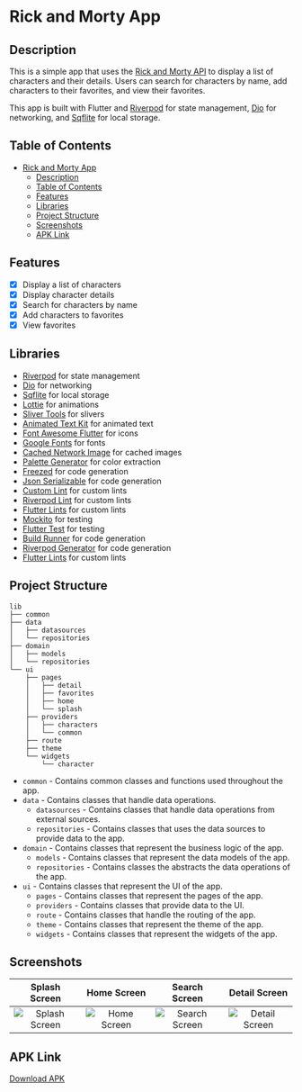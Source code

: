# Rick and Morty App

## Description
This is a simple app that uses the [Rick and Morty API](https://rickandmortyapi.com/) to display a list of characters and their details. Users can search for characters by name, add characters to their favorites, and view their favorites.

This app is built with Flutter and [Riverpod](https://riverpod.dev/) for state management, [Dio](https://pub.dev/packages/dio) for networking, and [Sqflite](https://pub.dev/packages/sqflite) for local storage.

## Table of Contents
- [Rick and Morty App](#rick-and-morty-app)
  - [Description](#description)
  - [Table of Contents](#table-of-contents)
  - [Features](#features)
  - [Libraries](#libraries)
  - [Project Structure](#project-structure)
  - [Screenshots](#screenshots)
  - [APK Link](#apk-link)

## Features
- [x] Display a list of characters
- [x] Display character details
- [x] Search for characters by name
- [x] Add characters to favorites
- [x] View favorites

## Libraries
- [Riverpod](https://riverpod.dev/) for state management
- [Dio](https://pub.dev/packages/dio) for networking
- [Sqflite](https://pub.dev/packages/sqflite) for local storage
- [Lottie](https://pub.dev/packages/lottie) for animations
- [Sliver Tools](https://pub.dev/packages/sliver_tools) for slivers
- [Animated Text Kit](https://pub.dev/packages/animated_text_kit) for animated text
- [Font Awesome Flutter](https://pub.dev/packages/font_awesome_flutter) for icons
- [Google Fonts](https://pub.dev/packages/google_fonts) for fonts
- [Cached Network Image](https://pub.dev/packages/cached_network_image) for cached images
- [Palette Generator](https://pub.dev/packages/palette_generator) for color extraction
- [Freezed](https://pub.dev/packages/freezed) for code generation
- [Json Serializable](https://pub.dev/packages/json_serializable) for code generation
- [Custom Lint](https://pub.dev/packages/custom_lint) for custom lints
- [Riverpod Lint](https://pub.dev/packages/riverpod_lint) for custom lints
- [Flutter Lints](https://pub.dev/packages/flutter_lints) for custom lints
- [Mockito](https://pub.dev/packages/mockito) for testing
- [Flutter Test](https://pub.dev/packages/flutter_test) for testing
- [Build Runner](https://pub.dev/packages/build_runner) for code generation
- [Riverpod Generator](https://pub.dev/packages/riverpod_generator) for code generation
- [Flutter Lints](https://pub.dev/packages/flutter_lints) for custom lints

## Project Structure
```
lib
├── common
├── data
│   ├── datasources
│   └── repositories
├── domain
│   ├── models
│   └── repositories
└── ui
    ├── pages
    │   ├── detail
    │   ├── favorites
    │   ├── home
    │   └── splash
    ├── providers
    │   ├── characters
    │   └── common
    ├── route
    ├── theme
    └── widgets
        └── character
```

- `common` - Contains common classes and functions used throughout the app.
- `data` - Contains classes that handle data operations.
  - `datasources` - Contains classes that handle data operations from external sources.
  - `repositories` - Contains classes that uses the data sources to provide data to the app.
- `domain` - Contains classes that represent the business logic of the app.
  - `models` - Contains classes that represent the data models of the app.
  - `repositories` - Contains classes the abstracts the data operations of the app.
- `ui` - Contains classes that represent the UI of the app.
  - `pages` - Contains classes that represent the pages of the app.
  - `providers` - Contains classes that provide data to the UI.
  - `route` - Contains classes that handle the routing of the app.
  - `theme` - Contains classes that represent the theme of the app.
  - `widgets` - Contains classes that represent the widgets of the app.

## Screenshots
|              Splash Screen               |             Home Screen              |              Search Screen               |              Detail Screen               |
| :--------------------------------------: | :----------------------------------: | :--------------------------------------: | :--------------------------------------: |
| ![Splash Screen](screenshots/splash.png) | ![Home Screen](screenshots/home.png) | ![Search Screen](screenshots/search.png) | ![Detail Screen](screenshots/detail.png) |


## APK Link
[Download APK](https://drive.google.com/drive/folders/1-azipIZpgVCxcqaDGDkP3AGDgwkWgJ5G?usp=sharing)
